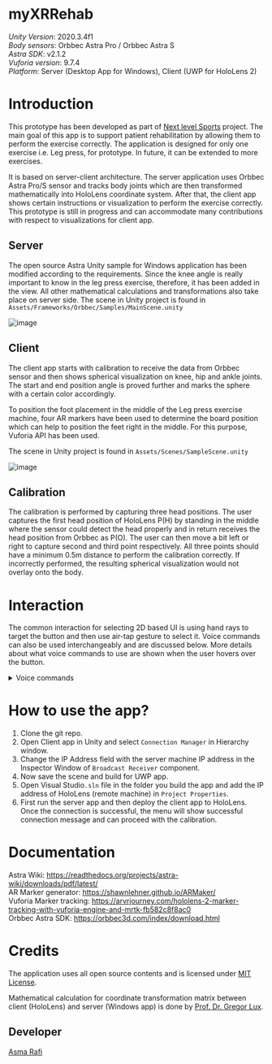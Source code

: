 # myXRRehab

_Unity Version_: 2020.3.4f1 <br/>
_Body sensors_: Orbbec Astra Pro / Orbbec Astra S <br/>
_Astra SDK_: v2.1.2 <br/>
_Vuforia version_: 9.7.4 <br/>
_Platform_: Server (Desktop App for Windows), Client (UWP for HoloLens 2) <br/>

# Introduction
This prototype has been developed as part of [Next level Sports](https://hci.w-hs.de/research/projects/nextlevelsports/) project. The main goal of this app is to support patient rehabilitation by allowing them to perform the exercise correctly. The application is designed for only one exercise i.e. Leg press, for prototype. In future, it can be extended to more exercises. 

It is based on server-client architecture. The server application uses Orbbec Astra Pro/S sensor and tracks body joints which are then transformed mathematically into HoloLens coordinate system. After that, the client app shows certain instructions or visualization to perform the exercise correctly. This prototype is still in progress and can accommodate many contributions with respect to visualizations for client app. 

## Server

The open source Astra Unity sample for Windows application has been modified according to the requirements. Since the knee angle is really important to know in the leg press exercise, therefore, it has been added in the view. All other mathematical calculations and transformations also take place on server side. The scene in Unity project is found in `Assets/Frameworks/Orbbec/Samples/MainScene.unity`

![image](https://user-images.githubusercontent.com/104509917/176886603-be7b6819-f27a-4505-8754-318cdace8ddb.png)

## Client

The client app starts with calibration to receive the data from Orbbec sensor and then shows spherical visualization on knee, hip and ankle joints. The start and end position angle is proved further and marks the sphere with a certain color accordingly. 

To position the foot placement in the middle of the Leg press exercise machine, four AR markers have been used to determine the board position which can help to position the feet right in the middle. For this purpose, Vuforia API has been used.

The scene in Unity project is found in `Assets/Scenes/SampleScene.unity`

![image](https://user-images.githubusercontent.com/104509917/176899054-59f0690f-0ab5-4225-8580-4f82bf8f7b4b.png)

## Calibration

The calibration is performed by capturing three head positions. The user captures the first head position of HoloLens P(H) by standing in the middle where the sensor could detect the head properly and in return receives the head position from Orbbec as P(O). The user can then move a bit left or right to capture second and third point respectively. All three points should have a minimum 0.5m distance to perform the calibration correctly. If incorrectly performed, the resulting spherical visualization would not overlay onto the body. 

# Interaction

The common interaction for selecting 2D based UI is using hand rays to target the button and then use air-tap gesture to select it. Voice commands can also be used interchangeably and are discussed below. More details about what voice commands to use are shown when the user hovers over the button. <br/>

<details><summary>Voice commands</summary> <br/>

Voice commands are used globally in the app. There is no need to focus the gaze cursor on the button to initiate the voice command. <br/>
1. Calibrate: To start the app and be ready for calibration <br/>		
2. Capture: Capture the head position from HoloLens and get the Orbbec head position in return <br/>
3. Finish: Finish calibration <br/>
4. Reset: Reset calibration  <br/>
5. Close: Close the calibration menu <br/>
6. Menu: Opens the calibration menu <br/>
7. Follow Me: The menu follows the user's head movement <br/>

</details>

# How to use the app?
 
1. Clone the git repo. 
2. Open Client app in Unity and select  `Connection Manager` in Hierarchy window.
3. Change the IP Address field with the server machine IP address in the Inspector Window of `Broadcast Receiver` component.
4. Now save the scene and build for UWP app.
5. Open Visual Studio`.sln` file in the folder you build the app and add the IP address of HoloLens (remote machine) in  `Project Properties`.
6. First run the server app and then deploy the client app to HoloLens. Once the connection is successful, the menu will show successful connection message and can proceed with the calibration. 

# Documentation

Astra Wiki: https://readthedocs.org/projects/astra-wiki/downloads/pdf/latest/ <br/>
AR Marker generator: https://shawnlehner.github.io/ARMaker/ <br/>
Vuforia Marker tracking: https://arvrjourney.com/hololens-2-marker-tracking-with-vuforia-engine-and-mrtk-fb582c8f8ac0 <br/>
Orbbec Astra SDK: https://orbbec3d.com/index/download.html <br/>

# Credits

The application uses all open source contents and is licensed under [MIT License](https://opensource.org/licenses/MIT).

Mathematical calculation for coordinate transformation matrix between client (HoloLens) and server (Windows app) is done by [Prof. Dr. Gregor Lux](https://www.w-hs.de/service/informationen-zur-person/person/lux/).


## Developer
[Asma Rafi](https://github.com/asmarf6)


